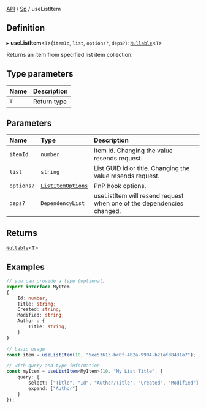 [API](API/index.md) / [Sp](API/index.md#sp) / useListItem

## Definition

▸ **useListItem**<`T`\>(`itemId`, `list`, `options?`, `deps?`): [`Nullable`](NullableT.md#nullable)<`T`\>

Returns an item from specified list item collection.

## Type parameters

| Name | Description |
| :------ | :------ |
| `T` | Return type |

## Parameters

| Name | Type | Description |
| :------ | :------ | :------ |
| `itemId` | `number` | Item Id. Changing the value resends request. |
| `list` | `string` | List GUID id or title. Changing the value resends request. |
| `options?` | [`ListItemOptions`](ListItemOptions.md) | PnP hook options. |
| `deps?` | `DependencyList` | useListItem will resend request when one of the dependencies changed. |

## Returns

[`Nullable`](NullableT.md#nullable)<`T`\>

## Examples

```typescript
// you can provide a type (optional)
export interface MyItem
{
	Id: number;
	Title: string;
	Created: string;
	Modified: string;
	Author : {
		Title: string;
	}
}

// basic usage
const item = useListItem(10, "5ee53613-bc0f-4b2a-9904-b21afd8431a7");

// with query and type information
const myItem = useListItem<MyItem>(10, "My List Title", {
	query: {
		select: ["Title", "Id", "Author/Title", "Created", "Modified"],
		expand: ["Author"]
	}
});
```
